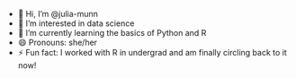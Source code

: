 - 👋 Hi, I’m @julia-munn
- 👀 I’m interested in data science
- 🌱 I’m currently learning the basics of Python and R
- 😄 Pronouns: she/her
- ⚡ Fun fact: I worked with R in undergrad and am finally circling back to it now! 

<!---
julia-munn/julia-munn is a ✨ special ✨ repository because its `README.md` (this file) appears on your GitHub profile.
You can click the Preview link to take a look at your changes.
--->
